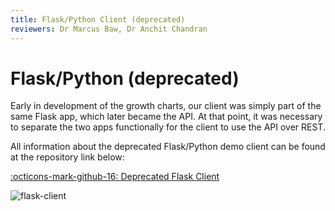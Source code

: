 ```yaml
---
title: Flask/Python Client (deprecated)
reviewers: Dr Marcus Baw, Dr Anchit Chandran
---
```


# Flask/Python (deprecated)

Early in development of the growth charts, our client was simply part of the same Flask app, which later became the API. At that point, it was necessary to separate the two apps functionally for the client to use the API over REST.

All information about the deprecated Flask/Python demo client can be found at the repository link below:

[:octicons-mark-github-16: Deprecated Flask Client](https://github.com/rcpch/digital-growth-charts-flask-client)

![flask-client](../_assets/_images/flask-client.png)
